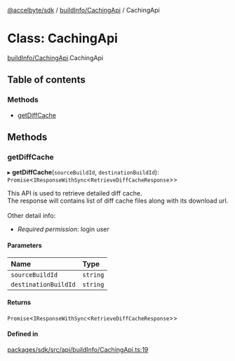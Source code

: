 [@accelbyte/sdk](../README.md) / [buildInfo/CachingApi](../modules/buildInfo_CachingApi.md) / CachingApi

# Class: CachingApi

[buildInfo/CachingApi](../modules/buildInfo_CachingApi.md).CachingApi

## Table of contents

### Methods

- [getDiffCache](buildInfo_CachingApi.CachingApi.md#getdiffcache)

## Methods

### getDiffCache

▸ **getDiffCache**(`sourceBuildId`, `destinationBuildId`): `Promise`<`IResponseWithSync`<`RetrieveDiffCacheResponse`\>\>

This API is used to retrieve detailed diff cache.<br/>The response will contains list of diff cache files along with its download url.<br/><br/>Other detail info: <ul><li><i>Required permission</i>: login user</li></ul>

#### Parameters

| Name | Type |
| :------ | :------ |
| `sourceBuildId` | `string` |
| `destinationBuildId` | `string` |

#### Returns

`Promise`<`IResponseWithSync`<`RetrieveDiffCacheResponse`\>\>

#### Defined in

[packages/sdk/src/api/buildInfo/CachingApi.ts:19](https://github.com/AccelByte/accelbyte-web-sdk/blob/96dad9f/packages/sdk/src/api/buildInfo/CachingApi.ts#L19)
